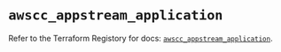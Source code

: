 # `awscc_appstream_application`

Refer to the Terraform Registory for docs: [`awscc_appstream_application`](https://registry.terraform.io/providers/hashicorp/awscc/0.70.0/docs/resources/appstream_application).
